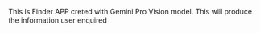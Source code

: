 This is Finder APP creted with Gemini Pro Vision model. 
This will produce the information user enquired 
